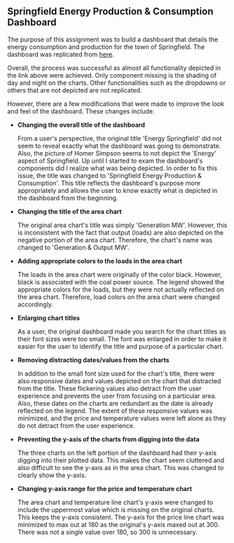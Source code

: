 ## Springfield Energy Production & Consumption Dashboard

The purpose of this assignment was to build a dashboard that details the energy consumption and production for the town of Springfield. The dashboard was replicated from [here](https://drive.google.com/file/d/1ecu-bUlnjURqP6_om8RfkK1n6y8PDHrw/view).

Overall, the process was successful as almost all functionality depicted in the link above were achieved. Only component missing is the shading of day and night on the charts. Other functionalities such as the dropdowns or others that are not depicted are not replicated. 

However, there are a few modifications that were made to improve the look and feel of the dashboard. These changes include:

- **Changing the overall title of the dashboard**
  
  From a user's perspective, the original title 'Energy Springfield' did not seem to reveal exactly what the dashboard was going to demonstrate. Also, the picture of Homer Simpson seems to not depict the 'Energy' aspect of Springfield. Up until I started to exam the dashboard's components did I realize what was being depicted. In order to fix this issue, the title was changed to 'Springfield Energy Production & Consumption'. This title reflects the dashboard's purpose more appropriately and allows the user to know exactly what is depicted in the dashboard from the beginning.

- **Changing the title of the area chart**

  The original area chart's title was simply 'Generation MW'. However, this is inconsistent with the fact that output (loads) are also depicted on the negative portion of the area chart. Therefore, the chart's name was changed to 'Generation & Output MW'.

- **Adding appropriate colors to the loads in the area chart**

  The loads in the area chart were originally of the color black. However, black is associated with the coal power source. The legend showed the appropriate colors for the loads, but they were not actually reflected on the area chart. Therefore, load colors on the area chart were changed accordingly.

- **Enlarging chart titles**
  
  As a user, the original dashboard made you search for the chart titles as their font sizes were too small. The font was enlarged in order to make it easier for the user to identify the title and purpose of a particular chart.

- **Removing distracting dates/values from the charts**

  In addition to the small font size used for the chart's title, there were also responsive dates and values depicted on the chart that distracted from the title. These flickering values also detract from the user experience and prevents the user from focusing on a particular area. Also, these dates on the charts are redundant as the date is already reflected on the legend. The extent of these responsive values was minimized, and the price and temperature values were left alone as they do not detract from the user experience.

- **Preventing the y-axis of the charts from digging into the data**

  The three charts on the left portion of the dashboard had their y-axis digging into their plotted data. This makes the chart seem cluttered and also difficult to see the y-axis as in the area chart. This was changed to clearly show the y-axis.

- **Changing y-axis range for the price and temperature chart**
  
  The area chart and temperature line chart's y-axis were changed to include the uppermost value which is missing on the original charts. This keeps the y-axis consistent. The y-axis for the price line chart was minimized to max out at 180 as the original's y-axis maxed out at 300. There was not a single value over 180, so 300 is unnecessary.
  